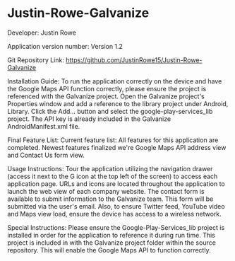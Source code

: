 Justin-Rowe-Galvanize
=====================
Developer: Justin Rowe
Application version number: Version 1.2
Git Repository Link: https://github.com/JustinRowe15/Justin-Rowe-Galvanize

Installation Guide: To run the application correctly on the device and have the Google Maps API function correctly, please ensure the project is referenced with the Galvanize project.  Open the Galvanize project's Properties window and add a reference to the library project under Android, Library.  Click the Add… button and select the google-play-services_lib project.  The API key is already included in the Galvanize AndroidManifest.xml file.
Final Feature List: Current feature list: All features for this application are completed.  Newest features finalized we're Google Maps API address view and Contact Us form view.

Usage Instructions: Tour the application utilizing the navigation drawer (access it next to the G icon at the top left of the screen) to access each application page.  URLs and icons are located throughout the application to launch the web view of each company website.  The contact form is available to submit information to the Galvanize team.  This form will be submitted via the user's email.  Also, to ensure Twitter feed, YouTube video and Maps view load, ensure the device has access to a wireless network.  

Special Instructions: Please ensure the Google-Play-Services_lib project is installed in order for the application to reference it during run time.  This project is included in with the Galvanize project folder within the source repository.  This will enable the Google Maps API to function correctly.
